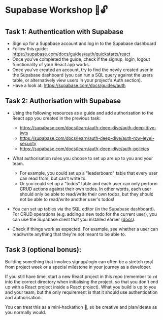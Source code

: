 # Supabase Workshop 🔑🔓

## Task 1: Authentication with Supabase

- Sign up for a Supabase account and log in to the Supabase dashboard
- Follow this guide: https://supabase.com/docs/guides/auth/quickstarts/react
- Once you’ve completed the guide, check if the signup, login, logout functionality of your React app works.
- Once you’ve created an account, try to find the newly created user in the Supabase dashboard (you can run a SQL query against the users table, or alternatively view users in your project's Auth section).
- Have a look at: https://supabase.com/docs/guides/auth

## Task 2: Authorisation with Supabase

- Using the following resources as a guide and add authorisation to the React app you created in the previous task:

  - https://supabase.com/docs/learn/auth-deep-dive/auth-deep-dive-jwts
  - https://supabase.com/docs/learn/auth-deep-dive/auth-row-level-security
  - https://supabase.com/docs/learn/auth-deep-dive/auth-policies

- What authorisation rules you choose to set up are up to you and your team.
  - For example, you could set up a "leaderboard" table that every user can read from, but can't write to.
  - Or you could set up a "todos" table and each user can only perform CRUD actions against their own todos. In other words, each user should only be able to read/write their own todos, but they should not be able to read/write another user's todos!
- You can set up tables via the SQL editor (in the Supabase dashboard). For CRUD operations (e.g. adding a new todo for the current user), you can use the Supabase client that you installed earlier ([docs](https://supabase.com/docs/reference/javascript/introduction)).

- Check if things work as expected. For example, see whether a user can read/write anything that they're not meant to be able to.

## Task 3 (optional bonus):

Building something that involves signup/login can often be a stretch goal from project week or a special milestone in your journey as a developer.

If you still have time, start a new React project in this repo (remember to `cd` into the correct directory when initialising the project, so that you don't end up with a React project inside a React project). What you build is up to you and your team, but the only requirement is that it should use authentication and authorisation.

You can treat this as a mini-hackathon 🎉, so be creative and plan/ideate as you normally would.
